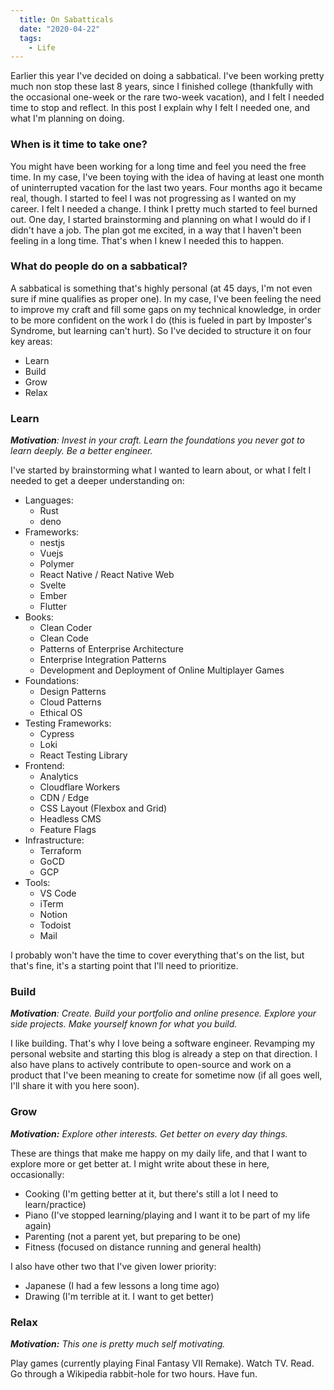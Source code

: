 ```yaml
---
  title: On Sabatticals
  date: "2020-04-22"
  tags:
    - Life
---
```


Earlier this year I've decided on doing a sabbatical. I've been working pretty much non stop these last 8 years, since I finished college (thankfully with the occasional one-week or the rare two-week vacation), and I felt I needed time to stop and reflect. In this post I explain why I felt I needed one, and what I'm planning on doing.

### When is it time to take one?

You might have been working for a long time and feel you need the free time. In my case, I've been toying with the idea of having at least one month of uninterrupted vacation for the last two years. Four months ago it became real, though. I started to feel I was not progressing as I wanted on my career. I felt I needed a change. I think I pretty much started to feel burned out. One day, I started brainstorming and planning on what I would do if I didn't have a job. The plan got me excited, in a way that I haven't been feeling in a long time. That's when I knew I needed this to happen.

### What do people do on a sabbatical?

A sabbatical is something that's highly personal (at 45 days, I'm not even sure if mine qualifies as proper one). In my case, I've been feeling the need to improve my craft and fill some gaps on my technical knowledge, in order to be more confident on the work I do (this is fueled in part by Imposter's Syndrome, but learning can't hurt). So I've decided to structure it on four key areas:

  * Learn
  * Build
  * Grow
  * Relax

### Learn

_**Motivation**: Invest in your craft. Learn the foundations you never got to learn deeply. Be a better engineer._

I've started by brainstorming what I wanted to learn about, or what I felt I needed to get a deeper understanding on:

  * Languages:
    * Rust
    * deno
  * Frameworks:
    * nestjs
    * Vuejs
    * Polymer
    * React Native / React Native Web
    * Svelte
    * Ember
    * Flutter
  * Books:
    * Clean Coder
    * Clean Code
    * Patterns of Enterprise Architecture
    * Enterprise Integration Patterns
    * Development and Deployment of Online Multiplayer Games
  * Foundations:
    * Design Patterns
    * Cloud Patterns
    * Ethical OS
  * Testing Frameworks:
    * Cypress
    * Loki
    * React Testing Library
  * Frontend:
    * Analytics
    * Cloudflare Workers
    * CDN / Edge
    * CSS Layout (Flexbox and Grid)
    * Headless CMS
    * Feature Flags
  * Infrastructure:
    * Terraform
    * GoCD
    * GCP
  * Tools:
    * VS Code
    * iTerm
    * Notion
    * Todoist
    * Mail

I probably won't have the time to cover everything that's on the list, but that's fine, it's a starting point that I'll need to prioritize.

### Build

_**Motivation**: Create. Build your portfolio and online presence. Explore your side projects. Make yourself known for what you build._

I like building. That's why I love being a software engineer. Revamping my personal website and starting this blog is already a step on that direction. I also have plans to actively contribute to open-source and work on a product that I've been meaning to create for sometime now (if all goes well, I'll share it with you here soon).

### Grow

_**Motivation:** Explore other interests. Get better on every day things._

These are things that make me happy on my daily life, and that I want to explore more or get better at. I might write about these in here, occasionally:

  * Cooking (I'm getting better at it, but there's still a lot I need to learn/practice)
  * Piano (I've stopped learning/playing and I want it to be part of my life again)
  * Parenting (not a parent yet, but preparing to be one)
  * Fitness (focused on distance running and general health)

I also have other two that I've given lower priority:
  * Japanese (I had a few lessons a long time ago)
  * Drawing (I'm terrible at it. I want to get better)

### Relax

_**Motivation:** This one is pretty much self motivating._

Play games (currently playing Final Fantasy VII Remake). Watch TV. Read. Go through a Wikipedia rabbit-hole for two hours. Have fun.

